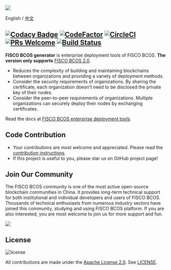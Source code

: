 ![](https://github.com/FISCO-BCOS/FISCO-BCOS/raw/master/docs/images/FISCO_BCOS_Logo.svg?sanitize=true)

English / [中文](doc/README_CN.md)

[![Codacy Badge](https://api.codacy.com/project/badge/Grade/be1e9f1c699e4275a97d202cec9ae1e0)](https://www.codacy.com/app/fisco/generator?utm_source=github.com&utm_medium=referral&utm_content=FISCO-BCOS/generator&utm_campaign=Badge_Grade) [![CodeFactor](https://www.codefactor.io/repository/github/fisco-bcos/generator/badge)](https://www.codefactor.io/repository/github/fisco-bcos/generator)
[![CircleCI](https://circleci.com/gh/FISCO-BCOS/generator.svg?style=shield)](https://circleci.com/gh/FISCO-BCOS/generator)[![PRs Welcome](https://img.shields.io/badge/PRs-welcome-brightgreen.svg?style=flat-square)](http://makeapullrequest.com)
[![Build Status](https://travis-ci.org/FISCO-BCOS/generator.svg?branch=master)](https://travis-ci.org/FISCO-BCOS/generator)
---

**FISCO BCOS generator** is enterprise deployment tools of FISCO BCOS. **The version only supports** [FISCO BCOS 2.0](https://fisco-bcos-documentation.readthedocs.io/en/latest/).

-   Reduces the complexity of building and maintaining blockchains between organizations and providing a variety of deployment methods.
-   Consider the security requirements of organizations. By sharing the certificate, each organization doesn't need to be disclosed the private key of their nodes.
-   Consider the peer-to-peer requirements of organizations. Multiple organizations can securely deploy their nodes by exchanging certificates.

Read the docs at [FISCO BCOS enterprise  deployment tools](https://fisco-bcos-documentation.readthedocs.io/en/latest/docs/enterprise_tools/index.html).

## Code Contribution

- Your contributions are most welcome and appreciated. Please read the [contribution instructions](CONTRIBUTING.md).
- If this project is useful to you, please star us on GitHub project page!

## Join Our Community

The FISCO BCOS community is one of the most active open-source blockchain communities in China. It provides long-term technical support for both institutional and individual developers and users of FISCO BCOS. Thousands of technical enthusiasts from numerous industry sectors have joined this community, studying and using FISCO BCOS platform. If you are also interested, you are most welcome to join us for more support and fun.

![](https://media.githubusercontent.com/media/FISCO-BCOS/LargeFiles/master/images/QR_image_en.png)

## License
![license](https://img.shields.io/badge/license-Apache%20v2-blue.svg)

All contributions are made under the [Apache License 2.0](http://www.apache.org/licenses/). See [LICENSE](LICENSE).
